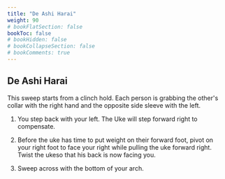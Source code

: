 ```yaml
---
title: "De Ashi Harai"
weight: 90
# bookFlatSection: false
bookToc: false
# bookHidden: false
# bookCollapseSection: false
# bookComments: true
---
```

## De Ashi Harai
This sweep starts from a clinch hold. Each person is grabbing
the other's collar with the right hand and the opposite side sleeve with the left.

1. You step back with your left. The Uke will step forward right to compensate.

2. Before the uke has time to put weight on their forward foot,
pivot on your right foot to face your right while pulling
the uke forward right. Twist the ukeso that his back is now facing you.

3. Sweep across with the bottom of your arch.
